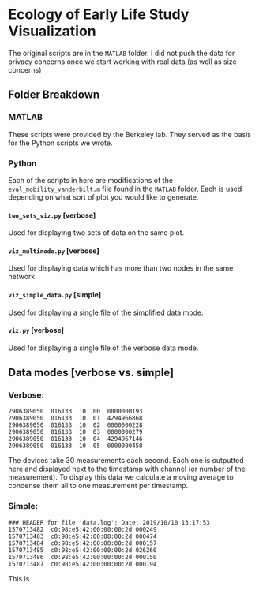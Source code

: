 # Ecology of Early Life Study Visualization

The original scripts are in the `MATLAB` folder. I did not push the data for privacy concerns once we start working with real data (as well as size concerns)

## Folder Breakdown
### MATLAB
These scripts were provided by the Berkeley lab. They served as the basis for the Python scripts we wrote.  


### Python
Each of the scripts in here are modifications of the `eval_mobility_vanderbilt.m` file found in the `MATLAB` folder. Each is used depending on what sort of plot you would like to generate.
#### `two_sets_viz.py` [verbose]
Used for displaying two sets of data on the same plot.
#### `viz_multinode.py` [verbose]
Used for displaying data which has more than two nodes in the same network.
#### `viz_simple_data.py` [simple]
Used for displaying a single file of the simplified data mode.
#### `viz.py` [verbose]
Used for displaying a single file of the verbose data mode.

## Data modes [verbose vs. simple]
### Verbose:
```
2906389050	016133	10	00	0000000193
2906389050	016133	10	01	4294966868
2906389050	016133	10	02	0000000228
2906389050	016133	10	03	0000000279
2906389050	016133	10	04	4294967146
2906389050	016133	10	05	0000000458
```
The devices take 30 measurements each second. Each one is outputted here and displayed next to the timestamp with channel (or number of the measurement). To display this data we calculate a moving average to condense them all to one measurement per timestamp.
### Simple:
```
### HEADER for file 'data.log'; Date: 2019/10/10 13:17:53
1570713482	c0:98:e5:42:00:00:00:2d	000249
1570713483	c0:98:e5:42:00:00:00:2d	000474
1570713484	c0:98:e5:42:00:00:00:2d	000157
1570713485	c0:98:e5:42:00:00:00:2d	026260
1570713486	c0:98:e5:42:00:00:00:2d	000150
1570713487	c0:98:e5:42:00:00:00:2d	000194
```
This is 
